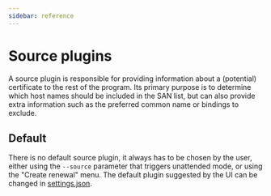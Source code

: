 ```yaml
---
sidebar: reference
---
```


# Source plugins

A source plugin is responsible for providing information about a (potential) certificate to the rest of the program. 
Its primary purpose is to determine which host names should be included in the SAN list, but can also provide extra 
information such as the preferred common name or bindings to exclude.

## Default

There is no default source plugin, it always has to be chosen by the user, either using the `--source` 
parameter that triggers unattended mode, or using the "Create renewal" menu. The default plugin 
suggested by the UI can be changed in [settings.json](/reference/settings).